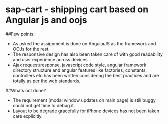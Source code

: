 # sap-cart - shipping cart based on Angular js and oojs

##Few points:
* As asked the assignment is done on AngularJS as the framework and OOJs for the rest.
* The responsive design has also been taken care of with good readability and user experience across devices.
* Ajax request/response, javascript code style, angular framework directory structure and angular features like factories, constants, controllers etc has been written considering the best practices and are totally as per the web standards. 

##Whats not done?
* The requirement (modal window updates on main page) is still buggy could not get time to debug it.
* Layout to be degrade gracefully for iPhone devices has not been taken care explicitly. 
